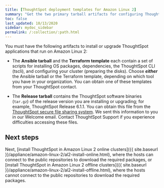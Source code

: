 ```yaml
---
title: [ThoughtSpot deployment templates for Amazon Linux 2]
summary: "Get the two primary tarball artifacts for configuring ThoughtSpot using Amazon Linux 2."
toc: false
last_updated: 10/13/2020
sidebar: mydoc_sidebar
permalink: /:collection/:path.html
---
```

You must have the following artifacts to install or upgrade ThoughtSpot applications that run on Amazon Linux 2:

- The **Ansible tarball** and the **Terraform template** each contain a set of scripts for installing OS packages, dependencies, the ThoughtSpot CLI (tscli), and configuring your cluster (preparing the disks). Choose ***either*** the Ansible tarball or the Terraform template, depending on which tool you have in your organization. You can obtain one of these templates from your ThoughtSpot contact.

- The __Release tarball__ contains the ThoughtSpot software binaries (`tar.gz`) of the release version you are installing or upgrading; for example, ThoughtSpot Release 6.1.1. You can obtain this file from the <a href="https://thoughtspot.egnyte.com/" target="_blank">ThoughtSpot secure file sharing system</a>. We sent this information to you in our Welcome email. Contact ThoughtSpot Support if you experience difficulties accessing these files.

## Next steps
Next, [install ThoughtSpot in Amazon Linux 2 online clusters]({{ site.baseurl }}/appliance/amazon-linux-2/al2-install-online.html), where the hosts can connect to the public repositories to download the required packages, or [install ThoughtSpot in Amazon Linux 2 offline clusters]({{ site.baseurl }}/appliance/amazon-linux-2/al2-install-offline.html), where the hosts cannot connect to the public repositories to download the required packages.
